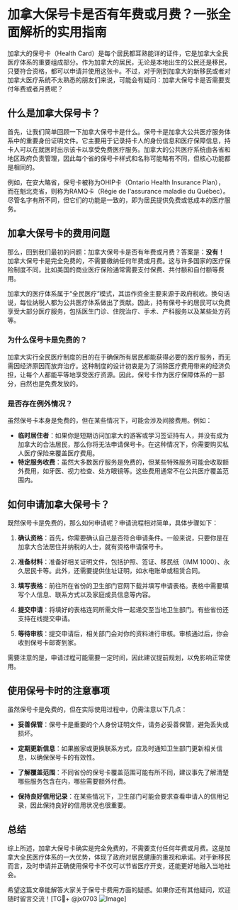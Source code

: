 # 加拿大保号卡是否有年费或月费？一张全面解析的实用指南

加拿大的保号卡（Health Card）是每个居民都耳熟能详的证件，它是加拿大全民医疗体系的重要组成部分。作为加拿大的居民，无论是本地出生的公民还是移民，只要符合资格，都可以申请并使用这张卡。不过，对于刚到加拿大的新移民或者对加拿大医疗系统不太熟悉的朋友们来说，可能会有疑问：加拿大保号卡是否需要支付年费或者月费呢？

## 什么是加拿大保号卡？

首先，让我们简单回顾一下加拿大保号卡是什么。保号卡是加拿大公共医疗服务体系中的重要身份证明文件。它主要用于记录持卡人的身份信息和医疗保障信息，持卡人可以在就医时出示该卡以享受免费医疗服务。加拿大的公共医疗系统由各省和地区政府负责管理，因此每个省的保号卡样式和名称可能略有不同，但核心功能都是相同的。

例如，在安大略省，保号卡被称为OHIP卡（Ontario Health Insurance Plan），而在魁北克省，则称为RAMQ卡（Régie de l'assurance maladie du Québec）。尽管名字有所不同，但它们的功能是一致的，即为居民提供免费或低成本的医疗服务。

## 加拿大保号卡的费用问题

那么，回到我们最初的问题：加拿大保号卡是否有年费或月费？答案是：**没有！** 加拿大保号卡是完全免费的，不需要缴纳任何年费或月费。这与许多国家的医疗保险制度不同，比如美国的商业医疗保险通常需要支付保费、共付额和自付额等费用。

加拿大的医疗体系属于“全民医疗”模式，其运作资金主要来源于政府税收。换句话说，每位纳税人都为公共医疗体系做出了贡献。因此，持有保号卡的居民可以免费享受大部分医疗服务，包括医生门诊、住院治疗、手术、产科服务以及某些处方药等。

### 为什么保号卡是免费的？

加拿大实行全民医疗制度的目的在于确保所有居民都能获得必要的医疗服务，而无需因经济原因而放弃治疗。这种制度的设计初衷是为了消除医疗费用带来的经济负担，让每个人都能平等地享受医疗资源。因此，保号卡作为医疗保障体系的一部分，自然也是免费发放的。

### 是否存在例外情况？

虽然保号卡本身是免费的，但在某些情况下，可能会涉及间接费用。例如：

- **临时居住者**：如果你是短期访问加拿大的游客或学习签证持有人，并没有成为加拿大的合法居民，那么你将无法申请保号卡。在这种情况下，你需要购买私人医疗保险来覆盖医疗费用。
- **特定服务收费**：虽然大多数医疗服务是免费的，但某些特殊服务可能会收取额外费用，如牙医、视力检查、处方眼镜等。这些费用通常不在公共医疗覆盖范围内。

## 如何申请加拿大保号卡？

既然保号卡是免费的，那么如何申请呢？申请流程相对简单，具体步骤如下：

1. **确认资格**：首先，你需要确认自己是否符合申请条件。一般来说，只要你是在加拿大合法居住并纳税的人士，就有资格申请保号卡。
   
2. **准备材料**：准备好相关证明文件，包括护照、签证、移民纸（IMM 1000）、永久居民卡等。此外，还需要提供住址证明，如水电账单或租赁合同。

3. **填写表格**：前往所在省份的卫生部门官网下载并填写申请表格。表格中需要填写个人信息、联系方式以及家庭成员信息等内容。

4. **提交申请**：将填好的表格连同所需文件一起递交至当地卫生部门。有些省份还支持在线提交申请。

5. **等待审核**：提交申请后，相关部门会对你的资料进行审核。审核通过后，你会收到保号卡邮寄到家。

需要注意的是，申请过程可能需要一定时间，因此建议提前规划，以免影响正常使用。

## 使用保号卡时的注意事项

虽然保号卡是免费的，但在实际使用过程中，仍需注意以下几点：

- **妥善保管**：保号卡是重要的个人身份证明文件，请务必妥善保管，避免丢失或损坏。
  
- **定期更新信息**：如果搬家或更换联系方式，应及时通知卫生部门更新相关信息，以确保保号卡的有效性。

- **了解覆盖范围**：不同省份的保号卡覆盖范围可能有所不同，建议事先了解清楚哪些服务包含在内，哪些需要额外付费。

- **保持良好信用记录**：在某些情况下，卫生部门可能会要求查看申请人的信用记录，因此保持良好的信用状况也很重要。

## 总结

综上所述，加拿大保号卡确实是完全免费的，不需要支付任何年费或月费。这是加拿大全民医疗体系的一大优势，体现了政府对居民健康的重视和承诺。对于新移民而言，及时申请并正确使用保号卡不仅可以节省医疗开支，还能更好地融入当地社会。

希望这篇文章能解答大家关于保号卡费用方面的疑惑。如果你还有其他疑问，欢迎随时留言交流！[TG💪+ @jx0703 ![Image](https://github.com/user-attachments/assets/dbca1d08-cadb-493c-b0ec-ad6f7a83f270)]